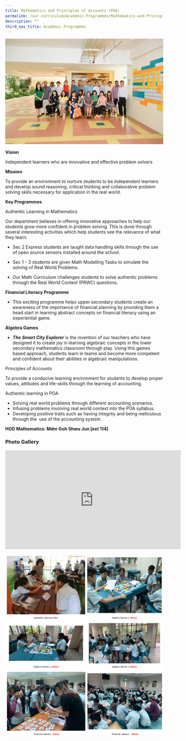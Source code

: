 ```yaml
---
title: Mathematics and Principles of Accounts (POA)
permalink: /our-curriculum/Academic-Programmes/Mathematics-and-Principles-of-Accounts-POA/
description: ""
third_nav_title: Academic Programmes
---
```

![](/images/Our%20Curriculum/Academic%20Programmes/Mathematics%20and%20POA/M1.jpg)

**Vision** 

Independent learners who are innovative and effective problem solvers 

  

**Mission**

To provide an environment to nurture students to be independent learners and develop sound reasoning, critical thinking and collaborative problem solving skills necessary for application in the real world.   

  

**Key Programmes** 

  

Authentic Learning in Mathematics 

  

Our department believes in offering innovative approaches to help our students grow more confident in problem solving. This is done through several interesting activities which help students see the relevance of what they learn: 

*   Sec 2 Express students are taught data handling skills through the use of open source sensors installed around the school.  
    
*   Sec 1 – 3 students are given Math Modelling Tasks to simulate the solving of Real World Problems.  
    
*   Our Math Curriculum challenges students to solve authentic problems through the Real World Context (PRWC) questions.  
    



**Financial Literacy Programme**



  

*   This exciting programme helps upper secondary students create an awareness of the importance of financial planning by providing them a head start in learning abstract concepts on financial literacy using an experiential game.   
    

**Algebra Games**

*   **_The Smart City Explorer_** is the invention of our teachers who have designed it to create joy in learning algebraic concepts in the lower secondary mathematics classroom through play. Using this games based approach, students learn in teams and become more competent and confident about their abilities in algebraic manipulations.

Principles of Accounts  

  

To provide a conducive learning environment for students to develop proper values, attitudes and life-skills through the learning of accounting.  

  

Authentic learning in POA

  

*   Solving real world problems through different accounting scenarios. 
*   Infusing problems involving real world context into the POA syllabus. 
*   Developing positive traits such as having integrity and being meticulous through the  use of the accounting system.   
    

**HOD Mathematics: Mdm Goh Shwu Jun \[ext 114\]**

### **Photo Gallery**

<iframe width="560" height="315" src="https://www.youtube.com/embed/FdvsS_kXSp4" title="YouTube video player" frameborder="0" allow="accelerometer; autoplay; clipboard-write; encrypted-media; gyroscope; picture-in-picture" allowfullscreen></iframe>

![](/images/Our%20Curriculum/Academic%20Programmes/Mathematics%20and%20POA/M2.png)
![](/images/Our%20Curriculum/Academic%20Programmes/Mathematics%20and%20POA/M3.png)
![](/images/Our%20Curriculum/Academic%20Programmes/Mathematics%20and%20POA/M4.png)